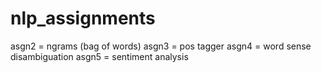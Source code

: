 # nlp_assignments

asgn2 = ngrams (bag of words)
asgn3 = pos tagger
asgn4 = word sense disambiguation 
asgn5 = sentiment analysis
